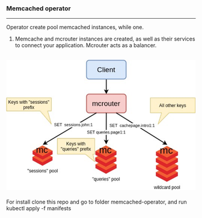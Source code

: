 ### Memcached operator

---
Operator create pool memcached instances, while one.
1. Memcache and mсrouter instances are created, 
as well as their services to connect your application. Mcrouter acts as a balancer.

![](img/img.png)
---
For install clone this repo and go to folder memcached-operator,
and run kubectl apply -f manifests

